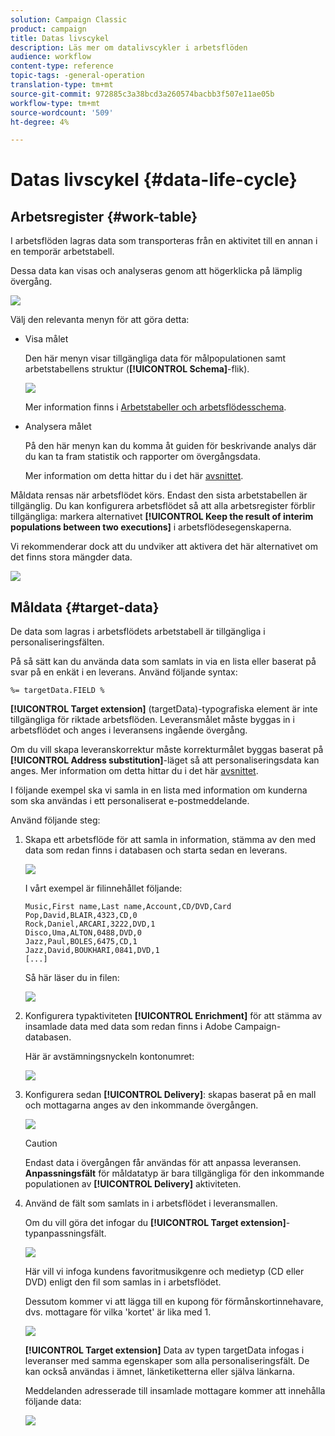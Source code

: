 ```yaml
---
solution: Campaign Classic
product: campaign
title: Datas livscykel
description: Läs mer om datalivscykler i arbetsflöden
audience: workflow
content-type: reference
topic-tags: -general-operation
translation-type: tm+mt
source-git-commit: 972885c3a38bcd3a260574bacbb3f507e11ae05b
workflow-type: tm+mt
source-wordcount: '509'
ht-degree: 4%

---
```



# Datas livscykel {#data-life-cycle}

## Arbetsregister {#work-table}

I arbetsflöden lagras data som transporteras från en aktivitet till en annan i en temporär arbetstabell.

Dessa data kan visas och analyseras genom att högerklicka på lämplig övergång.

![](assets/wf-right-click-analyze.png)

Välj den relevanta menyn för att göra detta:

* Visa målet

   Den här menyn visar tillgängliga data för målpopulationen samt arbetstabellens struktur (**[!UICONTROL Schema]**-flik).

   ![](assets/wf-right-click-display.png)

   Mer information finns i [Arbetstabeller och arbetsflödesschema](../../workflow/using/monitoring-workflow-execution.md#worktables-and-workflow-schema).

* Analysera målet

   På den här menyn kan du komma åt guiden för beskrivande analys där du kan ta fram statistik och rapporter om övergångsdata.

   Mer information om detta hittar du i det här [avsnittet](../../reporting/using/using-the-descriptive-analysis-wizard.md).

Måldata rensas när arbetsflödet körs. Endast den sista arbetstabellen är tillgänglig. Du kan konfigurera arbetsflödet så att alla arbetsregister förblir tillgängliga: markera alternativet **[!UICONTROL Keep the result of interim populations between two executions]** i arbetsflödesegenskaperna.

Vi rekommenderar dock att du undviker att aktivera det här alternativet om det finns stora mängder data.

![](assets/wf-purge-data-option.png)

## Måldata {#target-data}

De data som lagras i arbetsflödets arbetstabell är tillgängliga i personaliseringsfälten.

På så sätt kan du använda data som samlats in via en lista eller baserat på svar på en enkät i en leverans. Använd följande syntax:

```
%= targetData.FIELD %
```

**[!UICONTROL Target extension]** (targetData)-typografiska element är inte tillgängliga för riktade arbetsflöden. Leveransmålet måste byggas in i arbetsflödet och anges i leveransens ingående övergång.

Om du vill skapa leveranskorrektur måste korrekturmålet byggas baserat på **[!UICONTROL Address substitution]**-läget så att personaliseringsdata kan anges. Mer information om detta hittar du i det här [avsnittet](../../delivery/using/steps-defining-the-target-population.md#using-address-substitution-in-proof).

I följande exempel ska vi samla in en lista med information om kunderna som ska användas i ett personaliserat e-postmeddelande.

Använd följande steg:

1. Skapa ett arbetsflöde för att samla in information, stämma av den med data som redan finns i databasen och starta sedan en leverans.

   ![](assets/wf-targetdata-sample-1.png)

   I vårt exempel är filinnehållet följande:

   ```
   Music,First name,Last name,Account,CD/DVD,Card
   Pop,David,BLAIR,4323,CD,0
   Rock,Daniel,ARCARI,3222,DVD,1
   Disco,Uma,ALTON,0488,DVD,0
   Jazz,Paul,BOLES,6475,CD,1
   Jazz,David,BOUKHARI,0841,DVD,1
   [...]
   ```

   Så här läser du in filen:

   ![](assets/wf-targetdata-sample-2.png)

1. Konfigurera typaktiviteten **[!UICONTROL Enrichment]** för att stämma av insamlade data med data som redan finns i Adobe Campaign-databasen.

   Här är avstämningsnyckeln kontonumret:

   ![](assets/wf-targetdata-sample-3.png)

1. Konfigurera sedan **[!UICONTROL Delivery]**: skapas baserat på en mall och mottagarna anges av den inkommande övergången.

   ![](assets/wf-targetdata-sample-4.png)

   >[!CAUTION]
   >
   >Endast data i övergången får användas för att anpassa leveransen. **Anpassningsfält** för måldatatyp är bara tillgängliga för den inkommande populationen av  **[!UICONTROL Delivery]** aktiviteten.

1. Använd de fält som samlats in i arbetsflödet i leveransmallen.

   Om du vill göra det infogar du **[!UICONTROL Target extension]**-typanpassningsfält.

   ![](assets/wf-targetdata-sample-5.png)

   Här vill vi infoga kundens favoritmusikgenre och medietyp (CD eller DVD) enligt den fil som samlas in i arbetsflödet.

   Dessutom kommer vi att lägga till en kupong för förmånskortinnehavare, dvs. mottagare för vilka &#39;kortet&#39; är lika med 1.

   ![](assets/wf-targetdata-sample-6.png)

   **[!UICONTROL Target extension]** Data av typen targetData infogas i leveranser med samma egenskaper som alla personaliseringsfält. De kan också användas i ämnet, länketiketterna eller själva länkarna.

   Meddelanden adresserade till insamlade mottagare kommer att innehålla följande data:

   ![](assets/wf-targetdata-sample-7.png)
